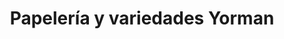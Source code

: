 ---
title: "Papelería y variedades Yorman"
url: /castilla-la-nueva/papeleria-y-variedades-yorman/
shop: material de oficina
---